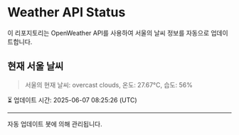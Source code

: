 
# Weather API Status

이 리포지토리는 OpenWeather API를 사용하여 서울의 날씨 정보를 자동으로 업데이트합니다.

## 현재 서울 날씨
> 서울의 현재 날씨: overcast clouds, 온도: 27.67°C, 습도: 56%

⏳ 업데이트 시간: 2025-06-07 08:25:26 (UTC)

---
자동 업데이트 봇에 의해 관리됩니다.
